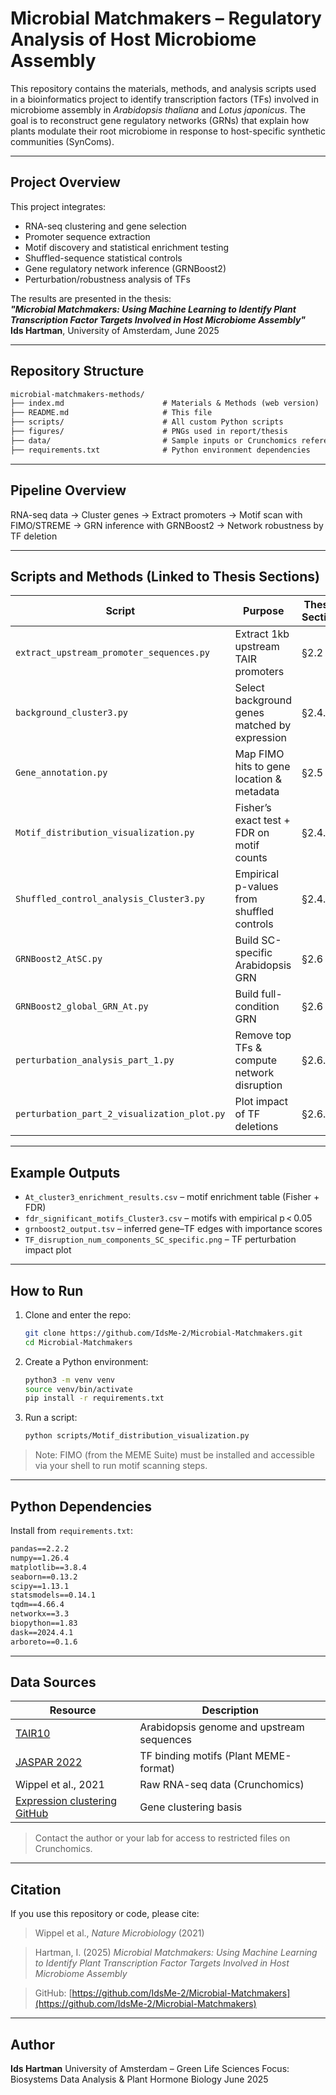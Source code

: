 # Microbial Matchmakers – Regulatory Analysis of Host Microbiome Assembly

This repository contains the materials, methods, and analysis scripts used in a bioinformatics project to identify transcription factors (TFs) involved in microbiome assembly in *Arabidopsis thaliana* and *Lotus japonicus*. The goal is to reconstruct gene regulatory networks (GRNs) that explain how plants modulate their root microbiome in response to host-specific synthetic communities (SynComs).

---

## Project Overview

This project integrates:
- RNA-seq clustering and gene selection
- Promoter sequence extraction
- Motif discovery and statistical enrichment testing
- Shuffled-sequence statistical controls
- Gene regulatory network inference (GRNBoost2)
- Perturbation/robustness analysis of TFs

The results are presented in the thesis:  
**_"Microbial Matchmakers: Using Machine Learning to Identify Plant Transcription Factor Targets Involved in Host Microbiome Assembly"_**  
**Ids Hartman**, University of Amsterdam, June 2025

---

## Repository Structure


```txt
microbial-matchmakers-methods/
├── index.md                      # Materials & Methods (web version)
├── README.md                     # This file
├── scripts/                      # All custom Python scripts
├── figures/                      # PNGs used in report/thesis
├── data/                         # Sample inputs or Crunchomics references
├── requirements.txt              # Python environment dependencies

```
---

## Pipeline Overview


RNA-seq data → Cluster genes → Extract promoters → Motif scan with FIMO/STREME → GRN inference with GRNBoost2 → Network robustness by TF deletion


---

## Scripts and Methods (Linked to Thesis Sections)

| Script | Purpose | Thesis Section |
|--------|---------|----------------|
| `extract_upstream_promoter_sequences.py` | Extract 1kb upstream TAIR promoters | §2.2 |
| `background_cluster3.py` | Select background genes matched by expression | §2.4.1 |
| `Gene_annotation.py` | Map FIMO hits to gene location & metadata | §2.5 |
| `Motif_distribution_visualization.py` | Fisher’s exact test + FDR on motif counts | §2.4.3 |
| `Shuffled_control_analysis_Cluster3.py` | Empirical p-values from shuffled controls | §2.4.4 |
| `GRNBoost2_AtSC.py` | Build SC-specific Arabidopsis GRN | §2.6 |
| `GRNBoost2_global_GRN_At.py` | Build full-condition GRN | §2.6 |
| `perturbation_analysis_part_1.py` | Remove top TFs & compute network disruption | §2.6.4 |
| `perturbation_part_2_visualization_plot.py` | Plot impact of TF deletions | §2.6.4 |

---

## Example Outputs

- `At_cluster3_enrichment_results.csv` – motif enrichment table (Fisher + FDR)
- `fdr_significant_motifs_Cluster3.csv` – motifs with empirical p < 0.05
- `grnboost2_output.tsv` – inferred gene–TF edges with importance scores
- `TF_disruption_num_components_SC_specific.png` – TF perturbation impact plot

---

## How to Run

1. Clone and enter the repo:
   ```bash
   git clone https://github.com/IdsMe-2/Microbial-Matchmakers.git
   cd Microbial-Matchmakers

2. Create a Python environment:

   ```bash
   python3 -m venv venv
   source venv/bin/activate
   pip install -r requirements.txt
   ```

3. Run a script:

   ```bash
   python scripts/Motif_distribution_visualization.py
   ```

> Note: FIMO (from the MEME Suite) must be installed and accessible via your shell to run motif scanning steps.

---

## Python Dependencies

Install from `requirements.txt`:

```txt
pandas==2.2.2
numpy==1.26.4
matplotlib==3.8.4
seaborn==0.13.2
scipy==1.13.1
statsmodels==0.14.1
tqdm==4.66.4
networkx==3.3
biopython==1.83
dask==2024.4.1
arboreto==0.1.6
```

---

## Data Sources

| Resource                                                                                      | Description                               |
| --------------------------------------------------------------------------------------------- | ----------------------------------------- |
| [TAIR10](https://www.arabidopsis.org/)                                                        | Arabidopsis genome and upstream sequences |
| [JASPAR 2022](https://jaspar.genereg.net/)                                                    | TF binding motifs (Plant MEME-format)     |
| Wippel et al., 2021                                                                           | Raw RNA-seq data (Crunchomics)            |
| [Expression clustering GitHub](https://github.com/YulongNiu/MPIPZ_Kathrin_Persistence_RNASeq) | Gene clustering basis                     |

> Contact the author or your lab for access to restricted files on Crunchomics.

---

## Citation

If you use this repository or code, please cite:

> Wippel et al., *Nature Microbiology* (2021)

> Hartman, I. (2025) *Microbial Matchmakers: Using Machine Learning to Identify Plant Transcription Factor Targets Involved in Host Microbiome Assembly*

> GitHub: [https://github.com/IdsMe-2/Microbial-Matchmakers](https://github.com/IdsMe-2/Microbial-Matchmakers)

---

## Author

**Ids Hartman**
University of Amsterdam – Green Life Sciences
Focus: Biosystems Data Analysis & Plant Hormone Biology
June 2025

